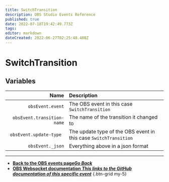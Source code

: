 ```yaml
---
title: SwitchTransition
description: OBS Studio Events Reference
published: true
date: 2022-07-18T19:42:49.773Z
tags: 
editor: markdown
dateCreated: 2022-06-27T02:25:48.408Z
---
```


# SwitchTransition

## Variables

Name | Description
----:|:------------
| `obsEvent.event` | The OBS event in this case `SwitchTransition`
| `obsEvent.transition-name` | The name of the transition it changed to
| `obsEvent.update-type	` | The update type of the OBS event in this case `SwitchTransition`
| `obsEvent._json` | Everything above in a json format

---

- [<i class="mdi mdi-chevron-left"></i>**Back to the OBS events page*Go Back***](/en/Broadcasters/OBS/Events)
- [<i class="mdi mdi-github"></i> **OBS Websocket documentation *This links to the GitHub documentation of this specific event***](https://github.com/obsproject/obs-websocket/blob/4.x-current/docs/generated/protocol.md#switchtransition)
{.btn-grid my-5}